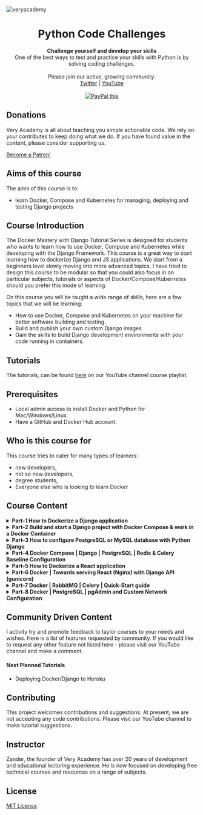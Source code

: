![veryacademy](/logo.svg)

<div align="center">
  <h1>Python Code Challenges</h1>
</div>

<div align="center">
  <strong>
  Challenge yourself and develop your skills
  </strong>
</div>

<div align="center">
  One of the best ways to test and practice your skills with Python is by solving coding challenges.
</div>

<br>

<div align="center">
  Please join our active, growing community: <br>
  <a href="https://twitter.com/VeryAcademy">Twitter</a>
  <span> | </span>
  <a href="https://www.youtube.com/veryacademy">YouTube</a>
</div>

<br>

<div align="center">
<a href="https://www.paypal.com/donate?hosted_button_id=W55GVT4UPXPYE" 
target="_blank">
<img src="https://www.paypalobjects.com/en_GB/i/btn/btn_donate_SM.gif" alt="PayPal this" 
title="PayPal – The safer, easier way to pay online!" border="0" />
</a>
</div>

## Donations
Very Academy is all about teaching you simple actionable code. We rely on your contributes to keep doing what we do. If you have found value in the content, please consider supporting us.

<a href="https://www.patreon.com/bePatron?u=69834971" data-patreon-widget-type="become-patron-button">Become a Patron!</a><script async src="https://c6.patreon.com/becomePatronButton.bundle.js"></script>

## Aims of this course
The aims of this course is to:
* learn Docker, Compose and Kubernetes for managing, deploying and testing Django projects

## Course Introduction
The Docker Mastery with Django Tutorial Series is designed for students who wants to learn how to use Docker, Compose and Kubernetes while developing with the Django Framework. This course is a great way to start learning how to dockerize Django and JS applications. We start from a beginners level slowly moving into more advanced topics. I have tried to design this course to be modular so that you could also focus in on particular subjects, tutorials or aspects of Docker/Compose/Kubernetes should you prefer this mode of learning.

On this course you will be taught a wide range of skills, here are a few topics that we will be learning:

* How to use Docker, Compose and Kubernetes on your machine for better software building and testing.
* Build and publish your own custom Django images
* Gain the skills to build Django development environments with your code running in containers.

## Tutorials
The tutorials, can be found [here](https://www.youtube.com/playlist?list=PLOLrQ9Pn6cazCfL7v4CdaykNoWMQymM_C) on our YouTube channel course playlist.

## Prerequisites
* Local admin access to install Docker and Python for Mac/Windows/Linux.
* Have a GitHub and Docker Hub account.

## Who is this course for
This course tries to cater for many types of learners:

* new developers,
* not so new developers, 
* degree students,
* Everyone else who is looking to learn Docker

## Course Content

<details>
<summary><b>Part-1 How to Dockerize a Django application</b>
</summary>
<br>
Take your first steps with Docker containers. In this tutorial we are going to Dockerize a Django application as a complete beginner to Docker. We first Create a new Django application then Prepare a Django app for Docker building a Dockerfile. A Dockerfile is a text document that contains all the commands a user could call on the command line to assemble an image. Now we go ahead and Build a Docker image and then finally Start a new Docker container to display Django running in our container.
<br><br>
Link to Tutorial https://youtu.be/W5Ov0H7E_o4
</details>

<details>
<summary><b>Part-2 Build and start a Django project with Docker Compose & work in a Docker Container</b>
</summary>
<br>
In this Docker compose tutorial we start an application with Docker Compose and run it in a container. I will then show you how to configure a volume to build a mirrored folder from your computer and the container. This way you can develop on your computer but host the application in a container. This is a docker compose tutorial for beginners. Take your first steps with Docker containers. 
<br><br>
Link to Tutorial https://youtu.be/aMqs_y6dZw4
</details>

<details>
<summary><b>Part-3 How to configure PostgreSQL or MySQL database with Python Django</b>
</summary>
<br>
In this Docker compose tutorial we start a Django application with Docker Compose and run it in a container. I will then show you how to configure a volume to build a mirrored folder from your computer and the container. This way you can develop on your computer but host the application in a container. Next up we configure first a PostgreSQL database and attach it to Django then build a bassline configuration for MySQL for a Django application. This is a docker compose tutorial for beginners. Take your first steps with Docker containers. 
<br><br>
Link to Tutorial https://youtu.be/q75wgk9jVjA
</details>

<details>
<summary><b>Part-4 Docker Compose | Django | PostgreSQL | Redis & Celery Baseline Configuration</b>
</summary>
<br>
In this Docker compose tutorial we setup Django with Postgres, Redis and Celery. We conclude the tutorial by building a new image, testing the setup by creating a simple Celery task.
<br><br>
Link to Tutorial https://youtu.be/zGtGliXMrPQ
</details>

<details>
<summary><b>Part-5 How to Dockerize a React application</b>
</summary>
<br>
This is a docker tutorial for beginners. Take your first steps with Docker containers with React. In this tutorial we are going to Dockerize a React application as a complete beginner to Docker. We first Create a new React application then Prepare a React app for Docker building a Dockerfile. A Dockerfile is a text document that contains all the commands a user could call on the command line to assemble an image. Now we go ahead and Build a Docker image and then finally Start a new Docker container to display React running in our container.
<br><br>
Link to Tutorial https://youtu.be/xtllpDEOw4w
</details>

<details>
<summary><b>Part-6 Docker | Towards serving React (Nginx) with Django API (gunicorn)</b>
</summary>
<br>
This is a docker compose tutorial we take your first steps creating a deployment setup with React and Django running on a Nginx server, supported with gunicorn for Django. Having already created a basic React and Django application, see the link below for repositories, we first build the docker files needed for both Django and React before then building a docker compose file. This tutorial gives you a better understanding of docker volumes and bind mounts as we look at using both tools. We then build our nginx configuration to serve react from the root directory. Finally we expand the nginx configuration to include a proxy to the Django API.
<br><br>
Link to Tutorial https://youtu.be/e63EBEFJkH0
</details>

<details>
<summary><b>Part-7 Docker | RabbitMQ | Celery | Quick-Start guide</b>
</summary>
<br>
Welcome to another Docker tutorial. The Windows platform does not support easy setup and configuration of Redis or RabbitMQ. This tutorial takes you through the quick steps of setting up RabbitMQ with Docker for your Django Celery applications. The end result, RabbitMQ is severed from a Docker container and can be used for any of your Django apps locally. 
<br><br>
Link to Tutorial https://youtu.be/t2ZoVlqlQyA
</details>

<details>
<summary><b>Part-8 Docker | PostgreSQL | pgAdmin and Custom Network Configuration</b>
</summary>
<br>
Welcome to another Docker-Compose tutorial. The Windows platform does support PostgreSQL, but it can be much more convenient to install Postgres and manage PostgreSQL with pgAdmin in containers. In this tutorial we create a docker-compose file to configure Postgres and pgAdmin allowing any other application, in this tutorial Django to connect to it. We go the extra step of configuring the network, assigning static IP addressed to the containers.
<br><br>
Link to Tutorial https://youtu.be/_oqSGs3rrf8
</details>

## Community Driven Content
I activity try and promote feedback to taylor courses to your needs and wishes. Here is a list of features requested by community. If you would like to request any other feature not listed here - please visit our YouTube channel and make a comment.

#### Next Planned Tutorials
+ Deploying Docker/Django to Heroku

## Contributing
This project welcomes contributions and suggestions. At present, we are not accepting any code contributions. Please visit our YouTube channel to make tutorial suggestions.

## Instructor
Zander, the founder of Very Academy has over 20 years of development and educational lecturing experience. He is now focused on developing free technical courses and resources on a range of subjects.

## License
[MIT License](LICENSE)

